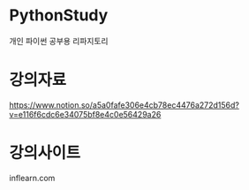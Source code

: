 # PythonStudy
개인 파이썬 공부용 리파지토리

# 강의자료
https://www.notion.so/a5a0fafe306e4cb78ec4476a272d156d?v=e116f6cdc6e34075bf8e4c0e56429a26

# 강의사이트
inflearn.com
